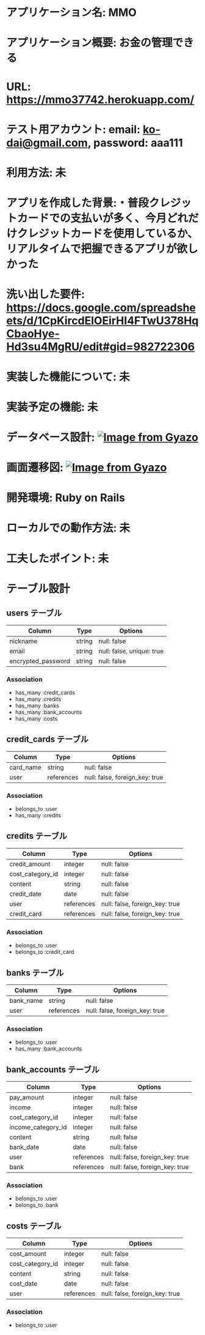 # アプリケーション名: MMO

# アプリケーション概要: お金の管理できる

# URL: https://mmo37742.herokuapp.com/

# テスト用アカウント: email: ko-dai@gmail.com, password: aaa111

# 利用方法: 未

# アプリを作成した背景:・普段クレジットカードでの支払いが多く、今月どれだけクレジットカードを使用しているか、リアルタイムで把握できるアプリが欲しかった

# 洗い出した要件: https://docs.google.com/spreadsheets/d/1CpKircdElOEirHI4FTwU378HqCbaoHye-Hd3su4MgRU/edit#gid=982722306

# 実装した機能について: 未

# 実装予定の機能: 未

# データベース設計: [![Image from Gyazo](https://i.gyazo.com/06f9edaa9100a273d5a989dd5bc06751.png)](https://gyazo.com/06f9edaa9100a273d5a989dd5bc06751)

# 画面遷移図: [![Image from Gyazo](https://i.gyazo.com/1813f9430e3f50c546f7c95e75dc7bb9.png)](https://gyazo.com/1813f9430e3f50c546f7c95e75dc7bb9)

# 開発環境: Ruby on Rails

# ローカルでの動作方法: 未

# 工夫したポイント: 未

# テーブル設計

## users テーブル

| Column             | Type   | Options                   |
| ------------------ | ------ | ------------------------- |
| nickname           | string | null: false               |
| email              | string | null: false, unique: true |
| encrypted_password | string | null: false               |

### Association

- has_many :credit_cards
- has_many :credits
- has_many :banks
- has_many :bank_accounts
- has_many :costs


## credit_cards テーブル

| Column    | Type         | Options                        |
| ----------| ------------ | ------------------------------ |
| card_name | string       | null: false                    |
| user      | references   | null: false, foreign_key: true |

### Association

- belongs_to :user
- has_many :credits


## credits テーブル

| Column           | Type         | Options                        |
| ---------------- | ------------ | ------------------------------ |
| credit_amount    | integer      | null: false                    |
| cost_category_id | integer      | null: false                    |
| content          | string       | null: false                    |
| credit_date      | date         | null: false                    |
| user             | references   | null: false, foreign_key: true |
| credit_card      | references   | null: false, foreign_key: true |


### Association

- belongs_to :user
- belongs_to :credit_card


## banks テーブル

| Column    | Type         | Options                        |
| ----------| ------------ | ------------------------------ |
| bank_name | string       | null: false                    |
| user      | references   | null: false, foreign_key: true |

### Association

- belongs_to :user
- has_many :bank_accounts


## bank_accounts テーブル

| Column             | Type         | Options                        |
| ------------------ | ------------ | ------------------------------ |
| pay_amount         | integer      | null: false                    |
| income             | integer      | null: false                    |
| cost_category_id   | integer      | null: false                    |
| income_category_id | integer      | null: false                    |
| content            | string       | null: false                    |
| bank_date          | date         | null: false                    |
| user               | references   | null: false, foreign_key: true |
| bank               | references   | null: false, foreign_key: true |


### Association

- belongs_to :user
- belongs_to :bank


## costs テーブル

| Column           | Type         | Options                        |
| ---------------- | ------------ | ------------------------------ |
| cost_amount      | integer      | null: false                    |
| cost_category_id | integer      | null: false                    |
| content          | string       | null: false                    |
| cost_date        | date         | null: false                    |
| user             | references   | null: false, foreign_key: true |


### Association

- belongs_to :user